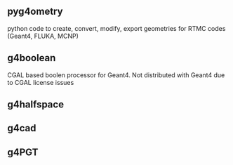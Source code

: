 

## pyg4ometry

python code to create, convert, modify, export geometries for RTMC codes (Geant4, FLUKA, MCNP) 

## g4boolean

CGAL based boolen processor for Geant4. Not distributed with Geant4 due to CGAL license issues 

## g4halfspace

## g4cad

## g4PGT